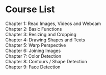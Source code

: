 # Course List
Chapter 1: Read Images, Videos and Webcam  
Chapter 2: Basic Functions  
Chapter 3: Resizing and Cropping  
Chapter 4: Drawing Shapes and Texts  
Chapter 5: Warp Perspective  
Chapter 6: Joining Images  
Chapter 7: Color Detection  
Chapter 8: Contours / Shape Detection  
Chapter 9: Face Detection